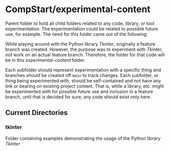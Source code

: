 # CompStart/experimental-content

Parent folder to hold all child folders related to any code, library, or tool experimentation. The experimentation could be related to possible future use, for example. The need for this folder came out of the following:

While playing around with the Python library _Tkinter_, originally a feature branch was created. However, the purpose was to experiment with _Tkinter_, not work on an actual feature branch. Therefore, the folder for that code will be in this _experimental-content_ folder.

Each subfolder should represent experimentation with a specific thing and branches should be created off `main` to track changes. Each subfolder, or thing being experimented with, should be self-contained and not have any link or bearing on existing project content. That is, while a library, etc. might be experimented with for possible future use and inclusion in a feature branch, until that is decided for sure, any code should exist only here.

## Current Directories

### tkinter

Folder containing examples demonstrating the usage of the Python library _Tkinter_
